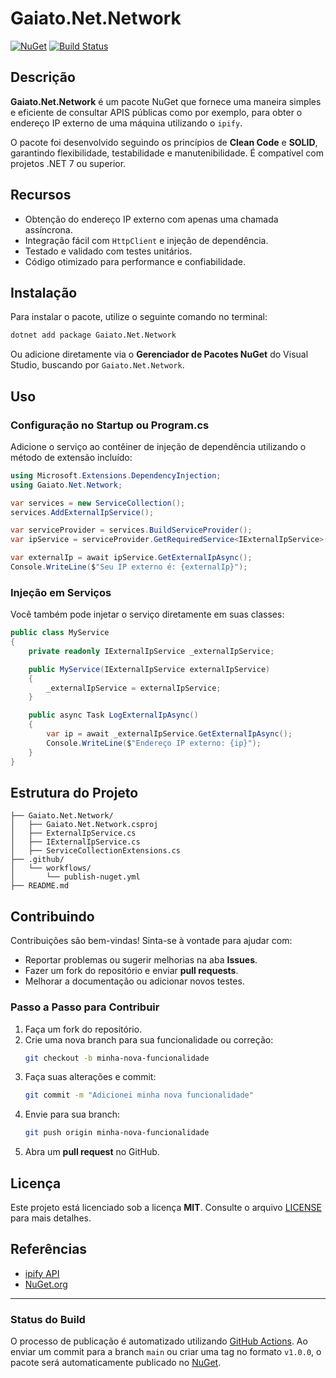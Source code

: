 ﻿# Gaiato.Net.Network

[![NuGet](https://img.shields.io/nuget/v/Gaiato.Net.Network)](https://www.nuget.org/packages/Gaiato.Net.Network/)
[![Build Status](https://github.com/Gaiato-Net/Gaiato.Net/actions/workflows/publish-nuget.yml/badge.svg)](https://github.com/Gaiato-Net/Gaiato.Net/actions)

## Descrição

**Gaiato.Net.Network** é um pacote NuGet que fornece uma maneira simples e eficiente de consultar APIS públicas como por exemplo, para obter o endereço IP externo de uma máquina utilizando o `ipify`.

O pacote foi desenvolvido seguindo os princípios de **Clean Code** e **SOLID**, garantindo flexibilidade, testabilidade e manutenibilidade. É compatível com projetos .NET 7 ou superior.

## Recursos

- Obtenção do endereço IP externo com apenas uma chamada assíncrona.
- Integração fácil com `HttpClient` e injeção de dependência.
- Testado e validado com testes unitários.
- Código otimizado para performance e confiabilidade.

## Instalação

Para instalar o pacote, utilize o seguinte comando no terminal:

```bash
dotnet add package Gaiato.Net.Network
```

Ou adicione diretamente via o **Gerenciador de Pacotes NuGet** do Visual Studio, buscando por `Gaiato.Net.Network`.

## Uso

### Configuração no Startup ou Program.cs

Adicione o serviço ao contêiner de injeção de dependência utilizando o método de extensão incluído:

```csharp
using Microsoft.Extensions.DependencyInjection;
using Gaiato.Net.Network;

var services = new ServiceCollection();
services.AddExternalIpService();

var serviceProvider = services.BuildServiceProvider();
var ipService = serviceProvider.GetRequiredService<IExternalIpService>();

var externalIp = await ipService.GetExternalIpAsync();
Console.WriteLine($"Seu IP externo é: {externalIp}");
```

### Injeção em Serviços

Você também pode injetar o serviço diretamente em suas classes:

```csharp
public class MyService
{
    private readonly IExternalIpService _externalIpService;

    public MyService(IExternalIpService externalIpService)
    {
        _externalIpService = externalIpService;
    }

    public async Task LogExternalIpAsync()
    {
        var ip = await _externalIpService.GetExternalIpAsync();
        Console.WriteLine($"Endereço IP externo: {ip}");
    }
}
```

## Estrutura do Projeto

```plaintext
├── Gaiato.Net.Network/
│   ├── Gaiato.Net.Network.csproj
│   ├── ExternalIpService.cs
│   ├── IExternalIpService.cs
│   ├── ServiceCollectionExtensions.cs
├── .github/
│   └── workflows/
│       └── publish-nuget.yml
├── README.md
```

## Contribuindo

Contribuições são bem-vindas! Sinta-se à vontade para ajudar com:

- Reportar problemas ou sugerir melhorias na aba **Issues**.
- Fazer um fork do repositório e enviar **pull requests**.
- Melhorar a documentação ou adicionar novos testes.

### Passo a Passo para Contribuir

1. Faça um fork do repositório.
2. Crie uma nova branch para sua funcionalidade ou correção:
   ```bash
   git checkout -b minha-nova-funcionalidade
   ```
3. Faça suas alterações e commit:
   ```bash
   git commit -m "Adicionei minha nova funcionalidade"
   ```
4. Envie para sua branch:
   ```bash
   git push origin minha-nova-funcionalidade
   ```
5. Abra um **pull request** no GitHub.

## Licença

Este projeto está licenciado sob a licença **MIT**. Consulte o arquivo [LICENSE](LICENSE) para mais detalhes.

## Referências

- [ipify API](https://www.ipify.org)
- [NuGet.org](https://www.nuget.org)

---

### Status do Build

O processo de publicação é automatizado utilizando [GitHub Actions](https://github.com/seu-usuario/seu-repositorio/actions). Ao enviar um commit para a branch `main` ou criar uma tag no formato `v1.0.0`, o pacote será automaticamente publicado no [NuGet](https://www.nuget.org/packages/Gaiato.Net.Network/).